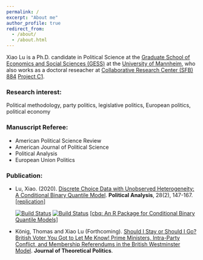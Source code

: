 ```yaml
---
permalink: /
excerpt: "About me"
author_profile: true
redirect_from: 
  - /about/
  - /about.html
---
```


Xiao Lu is a Ph.D. candidate in Political Science at the [Graduate School of Economics and Social Sciences (GESS)](https://gess.uni-mannheim.de/ "Graduate School of Economics and Social Sciences (GESS)") at the [University of Mannheim](https://www.uni-mannheim.de/ "University of Mannheim"), who also works as a doctoral reseacher at [Collaborative Research Center (SFB) 884](https://reforms.uni-mannheim.de/ "SFB 884") [Project C1](https://reforms.uni-mannheim.de/projects/project_group_c/project_c1/ "Project C1").

### Research interest:

Political methodology, party politics, legislative politics, European politics, political economy


### Manuscript Referee:
* American Political Science Review
* American Journal of Political Science
* Political Analysis
* European Union Politics

### Publication:
* Lu, Xiao. (2020). [Discrete Choice Data with Unobserved Heterogeneity: A Conditional Binary Quantile Model](http://dx.doi.org/10.1017/pan.2019.29 "Article"). **Political Analysis**, 28(2), 147-167. [[replication]](https://doi.org/10.7910/DVN/1WZCEA "replication materials") 

   [![Build Status](https://www.r-pkg.org/badges/version/cbq)](https://www.r-pkg.org/badges/version/cbq) [![Build Status](http://cranlogs.r-pkg.org/badges/grand-total/cbq)](http://cranlogs.r-pkg.org/badges/grand-total/cbq) [[cbq: An R Package for Conditional Binary Quantile Models]](/files/cbq_demo.html "R package demo") 

* König, Thomas and Xiao Lu (Forthcoming). [Should I Stay or Should I Go? British Voter You Got to Let Me Know! Prime Ministers, Intra-Party Conflict, and Membership Referendums in the British Westminster Model](https://doi.org/10.1177/0951629820956273 "Article"). **Journal of Theoretical Politics**.
